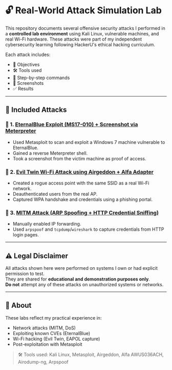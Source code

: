 # 🔓 Real-World Attack Simulation Lab

This repository documents several offensive security attacks I performed in a **controlled lab environment** using Kali Linux, vulnerable machines, and real Wi-Fi hardware. These attacks were part of my independent cybersecurity learning following HackerU's ethical hacking curriculum.

Each attack includes:

- 🎯 Objectives
- 🛠️ Tools used
- 🧪 Step-by-step commands
- 📸 Screenshots
- ✅ Results

---

## 📁 Included Attacks

### 🧠 1. [EternalBlue Exploit (MS17-010) + Screenshot via Meterpreter](attacks/eternalblue-metasploit/)
- Used Metasploit to scan and exploit a Windows 7 machine vulnerable to EternalBlue.
- Gained a reverse Meterpreter shell.
- Took a screenshot from the victim machine as proof of access.

### 📡 2. [Evil Twin Wi-Fi Attack using Airgeddon + Alfa Adapter](attacks/evil-twin-airgeddon/)
- Created a rogue access point with the same SSID as a real Wi-Fi network.
- Deauthenticated users from the real AP.
- Captured WPA handshake and credentials using a phishing portal.

### 🔄 3. [MITM Attack (ARP Spoofing + HTTP Credential Sniffing)](attacks/mitm-arp-http-sniffing/) 
- Manually enabled IP forwarding.
- Used `arpspoof` and `tcpdump`/`wireshark` to capture credentials from HTTP login pages.

---

## ⚠️ Legal Disclaimer

All attacks shown here were performed on systems I own or had explicit permission to test.  
They are shared for **educational and demonstration purposes only**.  
**Do not** attempt any of these attacks on unauthorized systems or networks.

---

## 📌 About

These labs reflect my practical experience in:
- Network attacks (MITM, DoS)
- Exploiting known CVEs (EternalBlue)
- Wi-Fi hacking (Evil Twin, EAPOL capture)
- Post-exploitation with Metasploit

> 🛠 Tools used: Kali Linux, Metasploit, Airgeddon, Alfa AWUS036ACH, Airodump-ng, Arpspoof

